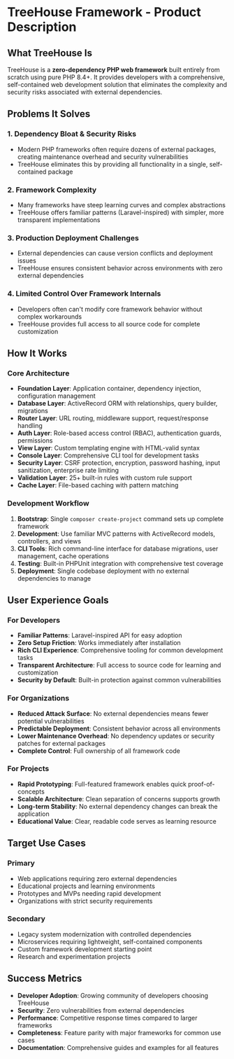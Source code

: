 # TreeHouse Framework - Product Description

## What TreeHouse Is
TreeHouse is a **zero-dependency PHP web framework** built entirely from scratch using pure PHP 8.4+. It provides developers with a comprehensive, self-contained web development solution that eliminates the complexity and security risks associated with external dependencies.

## Problems It Solves

### 1. **Dependency Bloat & Security Risks**
- Modern PHP frameworks often require dozens of external packages, creating maintenance overhead and security vulnerabilities
- TreeHouse eliminates this by providing all functionality in a single, self-contained package

### 2. **Framework Complexity**
- Many frameworks have steep learning curves and complex abstractions
- TreeHouse offers familiar patterns (Laravel-inspired) with simpler, more transparent implementations

### 3. **Production Deployment Challenges**
- External dependencies can cause version conflicts and deployment issues
- TreeHouse ensures consistent behavior across environments with zero external dependencies

### 4. **Limited Control Over Framework Internals**
- Developers often can't modify core framework behavior without complex workarounds
- TreeHouse provides full access to all source code for complete customization

## How It Works

### **Core Architecture**
- **Foundation Layer**: Application container, dependency injection, configuration management
- **Database Layer**: ActiveRecord ORM with relationships, query builder, migrations
- **Router Layer**: URL routing, middleware support, request/response handling
- **Auth Layer**: Role-based access control (RBAC), authentication guards, permissions
- **View Layer**: Custom templating engine with HTML-valid syntax
- **Console Layer**: Comprehensive CLI tool for development tasks
- **Security Layer**: CSRF protection, encryption, password hashing, input sanitization, enterprise rate limiting
- **Validation Layer**: 25+ built-in rules with custom rule support
- **Cache Layer**: File-based caching with pattern matching

### **Development Workflow**
1. **Bootstrap**: Single `composer create-project` command sets up complete framework
2. **Development**: Use familiar MVC patterns with ActiveRecord models, controllers, and views
3. **CLI Tools**: Rich command-line interface for database migrations, user management, cache operations
4. **Testing**: Built-in PHPUnit integration with comprehensive test coverage
5. **Deployment**: Single codebase deployment with no external dependencies to manage

## User Experience Goals

### **For Developers**
- **Familiar Patterns**: Laravel-inspired API for easy adoption
- **Zero Setup Friction**: Works immediately after installation
- **Rich CLI Experience**: Comprehensive tooling for common development tasks
- **Transparent Architecture**: Full access to source code for learning and customization
- **Security by Default**: Built-in protection against common vulnerabilities

### **For Organizations**
- **Reduced Attack Surface**: No external dependencies means fewer potential vulnerabilities
- **Predictable Deployment**: Consistent behavior across all environments
- **Lower Maintenance Overhead**: No dependency updates or security patches for external packages
- **Complete Control**: Full ownership of all framework code

### **For Projects**
- **Rapid Prototyping**: Full-featured framework enables quick proof-of-concepts
- **Scalable Architecture**: Clean separation of concerns supports growth
- **Long-term Stability**: No external dependency changes can break the application
- **Educational Value**: Clear, readable code serves as learning resource

## Target Use Cases

### **Primary**
- Web applications requiring zero external dependencies
- Educational projects and learning environments
- Prototypes and MVPs needing rapid development
- Organizations with strict security requirements

### **Secondary**
- Legacy system modernization with controlled dependencies
- Microservices requiring lightweight, self-contained components
- Custom framework development starting point
- Research and experimentation projects

## Success Metrics
- **Developer Adoption**: Growing community of developers choosing TreeHouse
- **Security**: Zero vulnerabilities from external dependencies
- **Performance**: Competitive response times compared to larger frameworks
- **Completeness**: Feature parity with major frameworks for common use cases
- **Documentation**: Comprehensive guides and examples for all features